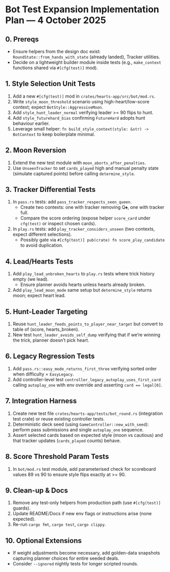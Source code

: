 ﻿# Bot Test Expansion Implementation Plan — 4 October 2025

## 0. Prereqs
- Ensure helpers from the design doc exist: `RoundState::from_hands_with_state` (already landed), Tracker utilities.
- Decide on a lightweight builder module inside tests (e.g., `make_context` functions shared via `#[cfg(test)]` mod).

## 1. Style Selection Unit Tests
1. Add a new `#[cfg(test)]` mod in `crates/hearts-app/src/bot/mod.rs`.
2. Write `style_moon_threshold` scenario using high-heart/low-score context; expect `BotStyle::AggressiveMoon`.
3. Add `style_hunt_leader_normal` verifying leader >= 90 flips to hunt.
4. Add `style_futurehard_bias` confirming `FutureHard` adopts hunt behaviour earlier.
5. Leverage small helper: `fn build_style_context(style: &str) -> BotContext` to keep boilerplate minimal.

## 2. Moon Reversion
1. Extend the new test module with `moon_aborts_after_penalties`.
2. Use `UnseenTracker` to set `cards_played` high and manual penalty state (simulate captured points) before calling `determine_style`.

## 3. Tracker Differential Tests
1. In `pass.rs` tests: add `pass_tracker_respects_seen_queen`.
   - Create two contexts: one with tracker removing Q♠, one with tracker full.
   - Compare the score ordering (expose helper `score_card` under `cfg(test)` or inspect chosen cards).
2. In `play.rs` tests: add `play_tracker_considers_unseen` (two contexts, expect different selections).
   - Possibly gate via `#[cfg(test)] pub(crate) fn score_play_candidate` to avoid duplication.

## 4. Lead/Hearts Tests
1. Add `play_lead_unbroken_hearts` to `play.rs` tests where trick history empty (we lead).
   - Ensure planner avoids hearts unless hearts already broken.
2. Add `play_lead_moon_mode` same setup but `determine_style` returns moon; expect heart lead.

## 5. Hunt-Leader Targeting
1. Reuse `hunt_leader_feeds_points_to_player_near_target` but convert to table of (score, hearts_broken).
2. New test `hunt_leader_avoids_self_dump` verifying that if we’re winning the trick, planner doesn’t pick heart.

## 6. Legacy Regression Tests
1. Add `pass.rs::easy_mode_returns_first_three` verifying sorted order when difficulty = `EasyLegacy`.
2. Add controller-level test `controller_legacy_autoplay_uses_first_card` calling `autoplay_one` with env override and asserting `card == legal[0]`.

## 7. Integration Harness
1. Create new test file `crates/hearts-app/tests/bot_round.rs` (integration test crate) or reuse existing controller tests.
2. Deterministic deck seed (using `GameController::new_with_seed`): perform pass submissions and single `autoplay_one` sequence.
3. Assert selected cards based on expected style (moon vs cautious) and that tracker updates (`cards_played` counts) behave.

## 8. Score Threshold Param Tests
1. In `bot/mod.rs` test module, add parameterised check for scoreboard values 89 vs 90 to ensure style flips exactly at >= 90.

## 9. Clean-up & Docs
1. Remove any test-only helpers from production path (use `#[cfg(test)]` guards).
2. Update README/Docs if new env flags or instructions arise (none expected).
3. Re-run `cargo fmt`, `cargo test`, `cargo clippy`.

## 10. Optional Extensions
- If weight adjustments become necessary, add golden-data snapshots capturing planner choices for entire seeded deals.
- Consider `--ignored` nightly tests for longer scripted rounds.
